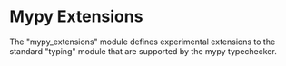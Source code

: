 Mypy Extensions
===============

The "mypy_extensions" module defines experimental extensions to the
standard "typing" module that are supported by the mypy typechecker.

